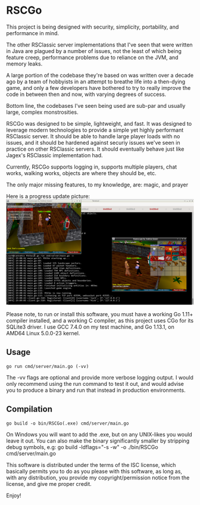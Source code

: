 # RSCGo

This project is being designed with security, simplicity, portability, and performance in mind.

The other RSClassic server implementations that I've seen that were written in Java are plagued by a number of issues, not the least 
of which being feature creep, performance problems due to reliance on the JVM, and memory leaks.

A large portion of the codebase they're based on was written over a decade ago by a team of hobbyists in an attempt to breathe life 
into a then-dying game, and only a few developers have bothered to try to really improve the code in between then and now, with 
varying degrees of success.

Bottom line, the codebases I've seen being used are sub-par and usually large, complex monstrosities.

RSCGo was designed to be simple, lightweight, and fast.  It was designed to leverage modern technologies to provide a simple yet
highly performant RSClassic server.  It should be able to handle large player loads with no issues, and it should be hardened against
securiy issues we've seen in practice on other RSClassic servers.  It should eventually behave just like Jagex's RSClassic
implementation had.

Currently, RSCGo supports logging in, supports multiple players, chat works, walking works, objects are where they should be, etc.

The only major missing features, to my knowledge, are: magic, and prayer

Here is a progress update picture:
![](./screenies/11-25-19.png?raw=true)

Please note, to run or install this software, you must have a working Go 1.11+ compiler installed, and a working C compiler, as this project uses CGo for its SQLite3 driver.
I use GCC 7.4.0 on my test machine, and Go 1.13.1, on AMD64 Linux 5.0.0-23 kernel.
## Usage
    go run cmd/server/main.go (-vv)

The -vv flags are optional and provide more verbose logging output.
I would only recommend using the run command to test it out, and would advise you to produce a binary and run that instead in production environments.

## Compilation
    go build -o bin/RSCGo(.exe) cmd/server/main.go
    
On Windows you will want to add the .exe, but on any UNIX-likes you would leave it out.
You can also make the binary significantly smaller by stripping debug symbols, e.g:
    go build -ldflags="-s -w" -o ./bin/RSCGo cmd/server/main.go

This software is distributed under the terms of the ISC license, which basically permits you to do as you please with this software, as long as, with any distribution, you provide my copyright/permission notice from the license, and give me proper credit.

Enjoy!